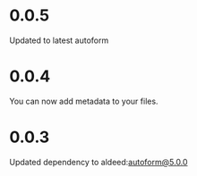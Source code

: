 # 0.0.5

Updated to latest autoform

# 0.0.4

You can now add metadata to your files.

# 0.0.3

Updated dependency to aldeed:autoform@5.0.0

